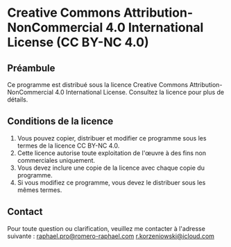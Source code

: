 # Creative Commons Attribution-NonCommercial 4.0 International License (CC BY-NC 4.0)

## Préambule
Ce programme est distribué sous la licence Creative Commons Attribution-NonCommercial 4.0 International License. Consultez la licence pour plus de détails.

## Conditions de la licence
1. Vous pouvez copier, distribuer et modifier ce programme sous les termes de la licence CC BY-NC 4.0.
2. Cette licence autorise toute exploitation de l'œuvre à des fins non commerciales uniquement.
3. Vous devez inclure une copie de la licence avec chaque copie du programme.
4. Si vous modifiez ce programme, vous devez le distribuer sous les mêmes termes.

## Contact
Pour toute question ou clarification, veuillez me contacter à l'adresse suivante : 
raphael.pro@romero-raphael.com
r.korzeniowski@icloud.com
